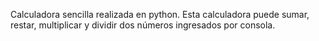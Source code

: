 Calculadora sencilla realizada en python.
Esta calculadora puede sumar, restar, multiplicar y dividir dos números ingresados por consola. 

